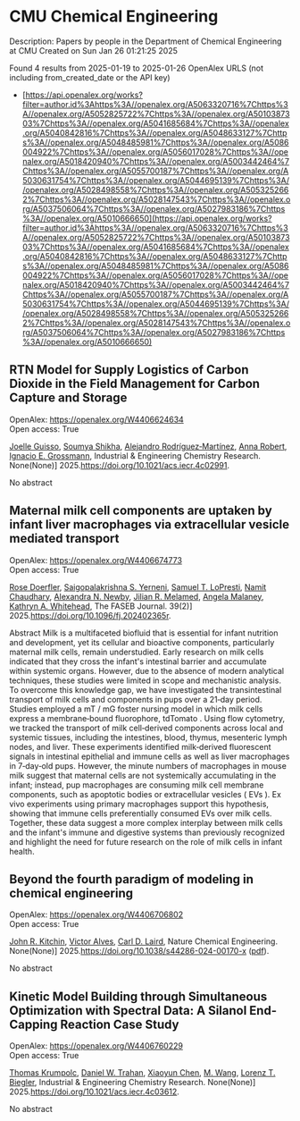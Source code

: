 # CMU Chemical Engineering
Description: Papers by people in the Department of Chemical Engineering at CMU
Created on Sun Jan 26 01:21:25 2025

Found 4 results from 2025-01-19 to 2025-01-26
OpenAlex URLS (not including from_created_date or the API key)
- [https://api.openalex.org/works?filter=author.id%3Ahttps%3A//openalex.org/A5063320716%7Chttps%3A//openalex.org/A5052825722%7Chttps%3A//openalex.org/A5010387303%7Chttps%3A//openalex.org/A5041685684%7Chttps%3A//openalex.org/A5040842816%7Chttps%3A//openalex.org/A5048633127%7Chttps%3A//openalex.org/A5048485981%7Chttps%3A//openalex.org/A5086004922%7Chttps%3A//openalex.org/A5056017028%7Chttps%3A//openalex.org/A5018420940%7Chttps%3A//openalex.org/A5003442464%7Chttps%3A//openalex.org/A5055700187%7Chttps%3A//openalex.org/A5030631754%7Chttps%3A//openalex.org/A5044695139%7Chttps%3A//openalex.org/A5028498558%7Chttps%3A//openalex.org/A5053252662%7Chttps%3A//openalex.org/A5028147543%7Chttps%3A//openalex.org/A5037506064%7Chttps%3A//openalex.org/A5027983186%7Chttps%3A//openalex.org/A5010666650](https://api.openalex.org/works?filter=author.id%3Ahttps%3A//openalex.org/A5063320716%7Chttps%3A//openalex.org/A5052825722%7Chttps%3A//openalex.org/A5010387303%7Chttps%3A//openalex.org/A5041685684%7Chttps%3A//openalex.org/A5040842816%7Chttps%3A//openalex.org/A5048633127%7Chttps%3A//openalex.org/A5048485981%7Chttps%3A//openalex.org/A5086004922%7Chttps%3A//openalex.org/A5056017028%7Chttps%3A//openalex.org/A5018420940%7Chttps%3A//openalex.org/A5003442464%7Chttps%3A//openalex.org/A5055700187%7Chttps%3A//openalex.org/A5030631754%7Chttps%3A//openalex.org/A5044695139%7Chttps%3A//openalex.org/A5028498558%7Chttps%3A//openalex.org/A5053252662%7Chttps%3A//openalex.org/A5028147543%7Chttps%3A//openalex.org/A5037506064%7Chttps%3A//openalex.org/A5027983186%7Chttps%3A//openalex.org/A5010666650)

## RTN Model for Supply Logistics of Carbon Dioxide in the Field Management for Carbon Capture and Storage   

OpenAlex: https://openalex.org/W4406624634    
Open access: True
    
[Joelle Guisso](https://openalex.org/A5115952044), [Soumya Shikha](https://openalex.org/A5115952045), [Alejandro Rodríguez‐Martínez](https://openalex.org/A5016511431), [Anna Robert](https://openalex.org/A5013387021), [Ignacio E. Grossmann](https://openalex.org/A5056017028), Industrial & Engineering Chemistry Research. None(None)] 2025.https://doi.org/10.1021/acs.iecr.4c02991.
    
No abstract    

    

## Maternal milk cell components are uptaken by infant liver macrophages via extracellular vesicle mediated transport   

OpenAlex: https://openalex.org/W4406674773    
Open access: True
    
[Rose Doerfler](https://openalex.org/A5050347382), [Saigopalakrishna S. Yerneni](https://openalex.org/A5075263409), [Samuel T. LoPresti](https://openalex.org/A5053465793), [Namit Chaudhary](https://openalex.org/A5073121497), [Alexandra N. Newby](https://openalex.org/A5080909957), [Jilian R. Melamed](https://openalex.org/A5007318050), [Angela Malaney](https://openalex.org/A5011734251), [Kathryn A. Whitehead](https://openalex.org/A5010666650), The FASEB Journal. 39(2)] 2025.https://doi.org/10.1096/fj.202402365r.
    
Abstract Milk is a multifaceted biofluid that is essential for infant nutrition and development, yet its cellular and bioactive components, particularly maternal milk cells, remain understudied. Early research on milk cells indicated that they cross the infant's intestinal barrier and accumulate within systemic organs. However, due to the absence of modern analytical techniques, these studies were limited in scope and mechanistic analysis. To overcome this knowledge gap, we have investigated the transintestinal transport of milk cells and components in pups over a 21‐day period. Studies employed a mT / mG foster nursing model in which milk cells express a membrane‐bound fluorophore, tdTomato . Using flow cytometry, we tracked the transport of milk cell‐derived components across local and systemic tissues, including the intestines, blood, thymus, mesenteric lymph nodes, and liver. These experiments identified milk‐derived fluorescent signals in intestinal epithelial and immune cells as well as liver macrophages in 7‐day‐old pups. However, the minute numbers of macrophages in mouse milk suggest that maternal cells are not systemically accumulating in the infant; instead, pup macrophages are consuming milk cell membrane components, such as apoptotic bodies or extracellular vesicles ( EVs ). Ex vivo experiments using primary macrophages support this hypothesis, showing that immune cells preferentially consumed EVs over milk cells. Together, these data suggest a more complex interplay between milk cells and the infant's immune and digestive systems than previously recognized and highlight the need for future research on the role of milk cells in infant health.    

    

## Beyond the fourth paradigm of modeling in chemical engineering   

OpenAlex: https://openalex.org/W4406706802    
Open access: True
    
[John R. Kitchin](https://openalex.org/A5003442464), [Victor Alves](https://openalex.org/A5033439256), [Carl D. Laird](https://openalex.org/A5030631754), Nature Chemical Engineering. None(None)] 2025.https://doi.org/10.1038/s44286-024-00170-x ([pdf](https://www.nature.com/articles/s44286-024-00170-x.pdf)).
    
No abstract    

    

## Kinetic Model Building through Simultaneous Optimization with Spectral Data: A Silanol End-Capping Reaction Case Study   

OpenAlex: https://openalex.org/W4406760229    
Open access: True
    
[Thomas Krumpolc](https://openalex.org/A5031420780), [Daniel W. Trahan](https://openalex.org/A5032222204), [Xiaoyun Chen](https://openalex.org/A5100702110), [M. Wang](https://openalex.org/A5101694733), [Lorenz T. Biegler](https://openalex.org/A5052825722), Industrial & Engineering Chemistry Research. None(None)] 2025.https://doi.org/10.1021/acs.iecr.4c03612.
    
No abstract    

    
